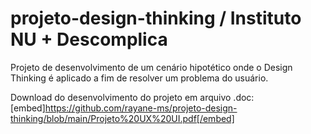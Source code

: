 # projeto-design-thinking / Instituto NU + Descomplica
Projeto de desenvolvimento de um cenário hipotético onde o Design Thinking é aplicado a fim de resolver um problema do usuário.

Download do desenvolvimento do projeto em arquivo .doc:
[embed]https://github.com/rayane-ms/projeto-design-thinking/blob/main/Projeto%20UX%20UI.pdf[/embed]
